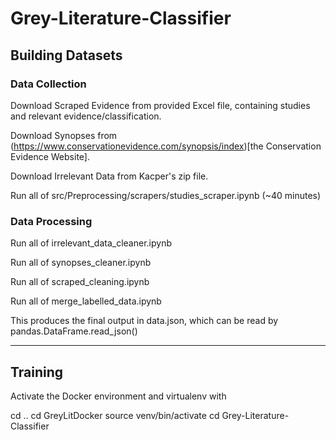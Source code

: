 # Grey-Literature-Classifier

## Building Datasets

### Data Collection

Download Scraped Evidence from provided Excel file, containing studies and relevant evidence/classification.

Download Synopses from (https://www.conservationevidence.com/synopsis/index)[the Conservation Evidence Website].

Download Irrelevant Data from Kacper's zip file.

Run all of src/Preprocessing/scrapers/studies_scraper.ipynb (~40 minutes)

### Data Processing

Run all of irrelevant_data_cleaner.ipynb

Run all of synopses_cleaner.ipynb

Run all of scraped_cleaning.ipynb

Run all of merge_labelled_data.ipynb

This produces the final output in data.json, which can be read by pandas.DataFrame.read_json()

---

## Training

Activate the Docker environment and virtualenv with

cd ..
cd GreyLitDocker
source venv/bin/activate
cd Grey-Literature-Classifier
